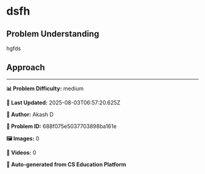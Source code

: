 # dsfh

## Problem Understanding

hgfds

## Approach



---

**📊 Problem Difficulty:** medium

**📝 Last Updated:** 2025-08-03T06:57:20.625Z

**👤 Author:** Akash D

**🔢 Problem ID:** 688f075e5037703898ba161e

**🖼️ Images:** 0

**🎥 Videos:** 0

**🔄 Auto-generated from CS Education Platform**
